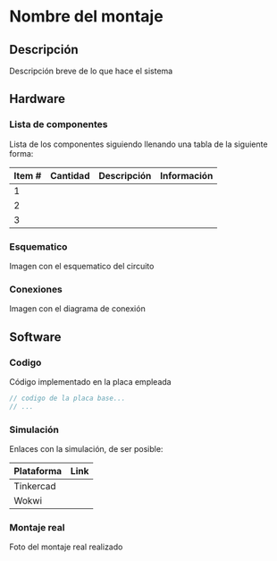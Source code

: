 # Nombre del montaje

## Descripción

Descripción breve de lo que hace el sistema

## Hardware

### Lista de componentes

Lista de los componentes siguiendo llenando una tabla de la siguiente forma:

|Item #|Cantidad|Descripción|Información|
|---|---|---|---|
|1||||
|2||||
|3||||

### Esquematico

Imagen con el esquematico del circuito

### Conexiones

Imagen con el diagrama de conexión

## Software

### Codigo

Código implementado en la placa empleada

```C++
// codigo de la placa base...
// ...
```

### Simulación

Enlaces con la simulación, de ser posible:

|Plataforma|Link|
|---|---|
|Tinkercad||
|Wokwi||


### Montaje real

Foto del montaje real realizado


